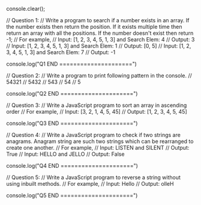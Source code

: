 console.clear();

// Question 1:
// Write a program to search if a number exists in an array. If the number exists then return the position. If it exists multiple time then return an array with all the positions. If the number doesn't exist then return -1;
// For example,
// Input: [1, 2, 3, 4, 5, 1, 3] and Search Elem: 4
// Output: 3
// Input: [1, 2, 3, 4, 5, 1, 3] and Search Elem: 1
// Output: [0, 5]
// Input: [1, 2, 3, 4, 5, 1, 3] and Search Elem: 7
// Output: -1


console.log("Q1 END =====================")


// Question 2:
// Write a program to print following pattern in the console.
// 54321
// 5432
// 543
// 54
// 5

console.log("Q2 END =====================")


// Question 3:
// Write a JavaScript program to sort an array in ascending order
// For example,
// Input: [3, 2, 1, 4, 5, 45]
// Output: [1, 2, 3, 4, 5, 45]


console.log("Q3 END =====================")


// Question 4:
// Write a JavaScript program to check if two strings are anagrams. Anagram string are such two strings which can be rearranged to create one another.
// For example,
// Input: LISTEN and SILENT
// Output: True
// Input: HELLO and JELLO
// Output: False


console.log("Q4 END =====================")


// Question 5:
// Write a JavaScript program to reverse a string without using inbuilt methods.
// For example,
// Input: Hello
// Output: olleH


console.log("Q5 END =====================")